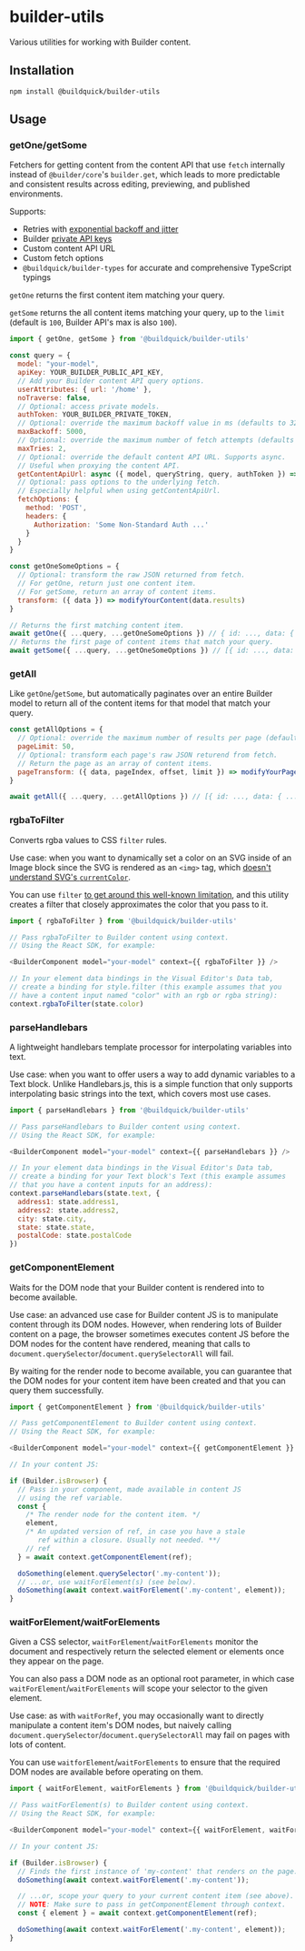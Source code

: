 # builder-utils

Various utilities for working with Builder content.

## Installation

`npm install @buildquick/builder-utils`

## Usage

### getOne/getSome

Fetchers for getting content from the content API that use `fetch` internally instead of `@builder/core`'s `builder.get`, which leads to more predictable and consistent results across editing, previewing, and published environments.

Supports:

- Retries with [exponential backoff and jitter](https://aws.amazon.com/blogs/architecture/exponential-backoff-and-jitter/)
- Builder [private API keys](https://www.builder.io/c/docs/using-your-api-key#managing-private-keys)
- Custom content API URL
- Custom fetch options
- `@buildquick/builder-types` for accurate and comprehensive TypeScript typings

`getOne` returns the first content item matching your query.

`getSome` returns the all content items matching your query, up to the `limit` (default is `100`, Builder API's max is also `100`).

```js
import { getOne, getSome } from '@buildquick/builder-utils'

const query = {
  model: "your-model",
  apiKey: YOUR_BUILDER_PUBLIC_API_KEY,
  // Add your Builder content API query options.
  userAttributes: { url: '/home' },
  noTraverse: false,
  // Optional: access private models.
  authToken: YOUR_BUILDER_PRIVATE_TOKEN,
  // Optional: override the maximum backoff value in ms (defaults to 32000).
  maxBackoff: 5000,
  // Optional: override the maximum number of fetch attempts (defaults to 6).
  maxTries: 2,
  // Optional: override the default content API URL. Supports async.
  // Useful when proxying the content API.
  getContentApiUrl: async ({ model, queryString, query, authToken }) => `${await getBuilderProxyUrl(environment)}/${model}?${queryString}`,
  // Optional: pass options to the underlying fetch.
  // Especially helpful when using getContentApiUrl.
  fetchOptions: {
    method: 'POST',
    headers: {
      Authorization: 'Some Non-Standard Auth ...'
    }
  }
}

const getOneSomeOptions = {
  // Optional: transform the raw JSON returned from fetch.
  // For getOne, return just one content item.
  // For getSome, return an array of content items.
  transform: ({ data }) => modifyYourContent(data.results)
}

// Returns the first matching content item.
await getOne({ ...query, ...getOneSomeOptions }) // { id: ..., data: { ... }, ... }
// Returns the first page of content items that match your query.
await getSome({ ...query, ...getOneSomeOptions }) // [{ id: ..., data: { ... }, ... }, ...]
```

### getAll

Like `getOne`/`getSome`, but automatically paginates over an entire Builder model to return all of the content items for that model that match your query.

```js
const getAllOptions = {
  // Optional: override the maximum number of results per page (defaults to 100).
  pageLimit: 50,
  // Optional: transform each page's raw JSON returend from fetch.
  // Return the page as an array of content items.
  pageTransform: ({ data, pageIndex, offset, limit }) => modifyYourPage(data.results)
}

await getAll({ ...query, ...getAllOptions }) // [{ id: ..., data: { ... }, ... }, ...] 
```

### rgbaToFilter

Converts rgba values to CSS `filter` rules.

Use case: when you want to dynamically set a color on an SVG inside of an Image block since the SVG is rendered as an `<img>` tag, which [doesn't understand SVG's `currentColor`](https://github.com/WICG/proposals/issues/50).

You can use `filter` [to get around this well-known limitation](https://medium.com/@union_io/swapping-fill-color-on-image-tag-svgs-using-css-filters-fa4818bf7ec6), and this utility creates a filter that closely approximates the color that you pass to it.

```js
import { rgbaToFilter } from '@buildquick/builder-utils'

// Pass rgbaToFilter to Builder content using context.
// Using the React SDK, for example:

<BuilderComponent model="your-model" context={{ rgbaToFilter }} />

// In your element data bindings in the Visual Editor's Data tab,
// create a binding for style.filter (this example assumes that you
// have a content input named "color" with an rgb or rgba string):
context.rgbaToFilter(state.color)
```

### parseHandlebars

A lightweight handlebars template processor for interpolating variables into text.

Use case: when you want to offer users a way to add dynamic variables to a Text block. Unlike Handlebars.js, this is a simple function that only supports interpolating basic strings into the text, which covers most use cases.

```js
import { parseHandlebars } from '@buildquick/builder-utils'

// Pass parseHandlebars to Builder content using context.
// Using the React SDK, for example:

<BuilderComponent model="your-model" context={{ parseHandlebars }} />

// In your element data bindings in the Visual Editor's Data tab,
// create a binding for your Text block's Text (this example assumes
// that you have a content inputs for an address):
context.parseHandlebars(state.text, {
  address1: state.address1,
  address2: state.address2,
  city: state.city,
  state: state.state,
  postalCode: state.postalCode
})
```

### getComponentElement

Waits for the DOM node that your Builder content is rendered into to become available.

Use case: an advanced use case for Builder content JS is to manipulate content through its DOM nodes. However, when rendering lots of Builder content on a page, the browser sometimes executes content JS before the DOM nodes for the content have rendered, meaning that calls to `document.querySelector`/`document.querySelectorAll` will fail.

By waiting for the render node to become available, you can guarantee that the DOM nodes for your content item have been created and that you can query them successfully.

```js
import { getComponentElement } from '@buildquick/builder-utils'

// Pass getComponentElement to Builder content using context.
// Using the React SDK, for example:

<BuilderComponent model="your-model" context={{ getComponentElement }} />

// In your content JS:

if (Builder.isBrowser) {
  // Pass in your component, made available in content JS
  // using the ref variable.
  const {
    /* The render node for the content item. */
    element,
    /* An updated version of ref, in case you have a stale
       ref within a closure. Usually not needed. **/
    // ref
  } = await context.getComponentElement(ref);

  doSomething(element.querySelector('.my-content'));
  // ...or, use waitForElement(s) (see below).
  doSomething(await context.waitForElement('.my-content', element));
}
```

### waitForElement/waitForElements

Given a CSS selector, `waitForElement`/`waitForElements` monitor the document and respectively return the selected element or elements once they appear on the page.

You can also pass a DOM node as an optional root parameter, in which case `waitForElement`/`waitForElements` will scope your selector to the given element.

Use case: as with `waitForRef`, you may occasionally want to directly manipulate a content item's DOM nodes, but naively calling `document.querySelector`/`document.querySelectorAll` may fail on pages with lots of content.

You can use `waitforElement`/`waitForElements` to ensure that the required DOM nodes are available before operating on them.

```js
import { waitForElement, waitForElements } from '@buildquick/builder-utils'

// Pass waitForElement(s) to Builder content using context.
// Using the React SDK, for example:

<BuilderComponent model="your-model" context={{ waitForElement, waitForElements }} />

// In your content JS:

if (Builder.isBrowser) {
  // Finds the first instance of 'my-content' that renders on the page...
  doSomething(await context.waitForElement('.my-content'));

  // ...or, scope your query to your current content item (see above).
  // NOTE: Make sure to pass in getComponentElement through context.
  const { element } = await context.getComponentElement(ref);

  doSomething(await context.waitForElement('.my-content', element));
}
```